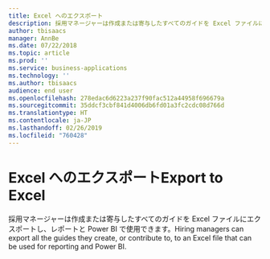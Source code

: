 ```yaml
---
title: Excel へのエクスポート
description: 採用マネージャーは作成または寄与したすべてのガイドを Excel ファイルにエクスポートし、レポートと Power BI で使用できます。
author: tbisaacs
manager: AnnBe
ms.date: 07/22/2018
ms.topic: article
ms.prod: ''
ms.service: business-applications
ms.technology: ''
ms.author: tbisaacs
audience: end user
ms.openlocfilehash: 278edac6d6223a237f90fac512a44958f696679a
ms.sourcegitcommit: 35ddcf3cbf841d4006db6fd01a3fc2cdc08d766d
ms.translationtype: HT
ms.contentlocale: ja-JP
ms.lasthandoff: 02/26/2019
ms.locfileid: "760428"
---
```

#  <a name="export-to-excel"></a><span data-ttu-id="7d9aa-103">Excel へのエクスポート</span><span class="sxs-lookup"><span data-stu-id="7d9aa-103">Export to Excel</span></span>




<span data-ttu-id="7d9aa-104">採用マネージャーは作成または寄与したすべてのガイドを Excel ファイルにエクスポートし、レポートと Power BI で使用できます。</span><span class="sxs-lookup"><span data-stu-id="7d9aa-104">Hiring managers can export all the guides they create, or contribute to, to an Excel file that can be used for reporting and Power BI.</span></span>
